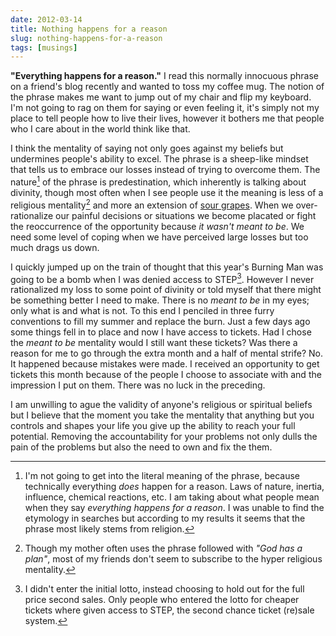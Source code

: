 ```yaml
---
date: 2012-03-14
title: Nothing happens for a reason
slug: nothing-happens-for-a-reason
tags: [musings]
---
```


**"Everything happens for a reason."** I read this normally innocuous phrase on a friend's blog recently and wanted to toss my coffee mug. The notion of the phrase makes me want to jump out of my chair and flip my keyboard. I'm not going to rag on them for saying or even feeling it, it's simply not my place to tell people how to live their lives, however it bothers me that people who I care about in the world think like that.

I think the mentality of saying not only goes against my beliefs but undermines people's ability to excel. The phrase is a sheep-like mindset that tells us to embrace our losses instead of trying to overcome them. The nature[^NATURE] of the phrase is predestination, which inherently is talking about divinity, though most often when I see people use it the meaning is less of a religious mentality[^GOD] and more an extension of [sour grapes](http://en.wikipedia.org/wiki/Sour_grapes).  When we over-rationalize our painful decisions or situations we become placated or fight the reoccurrence of the opportunity because _it wasn't meant to be_. We need some level of coping when we have perceived large losses but too much drags us down.

I quickly jumped up on the train of thought that this year's Burning Man was going to be a bomb when I was denied access to STEP[^STEP]. However I never rationalized my loss to some point of divinity or told myself that there might be something better I need to make. There is no _meant to be_ in my eyes; only what is and what is not. To this end I penciled in three furry conventions to fill my summer and replace the burn. Just a few days ago some things fell in to place and now I have access to tickets. Had I chose the _meant to be_ mentality would I still want these tickets? Was there a reason for me to go through the extra month and a half of mental strife? No. It happened because mistakes were made. I received an opportunity to get tickets this month because of the people I choose to associate with and the impression I put on them. There was no luck in the preceding.

I am unwilling to ague the validity of anyone's religious or spiritual beliefs but I believe that the moment you take the mentality that anything but you controls and shapes your life you give up the ability to reach your full potential. Removing the accountability for your problems not only dulls the pain of the problems but also the need to own and fix the them.

[^NATURE]: I'm not going to get into the literal meaning of the phrase, because technically everything _does_ happen for a reason. Laws of nature, inertia, influence, chemical reactions, etc. I am taking about what people mean when they say _everything happens for a reason_. I was unable to find the etymology in searches but according to my results it seems that the phrase most likely stems from religion.

[^GOD]: Though my mother often uses the phrase followed with _"God has a plan"_, most of my friends don't seem to subscribe to the hyper religious mentality.

[^STEP]: I didn't enter the initial lotto, instead choosing to hold out for the full price second sales. Only people who entered the lotto for cheaper tickets where given access to STEP, the second chance ticket (re)sale system.
